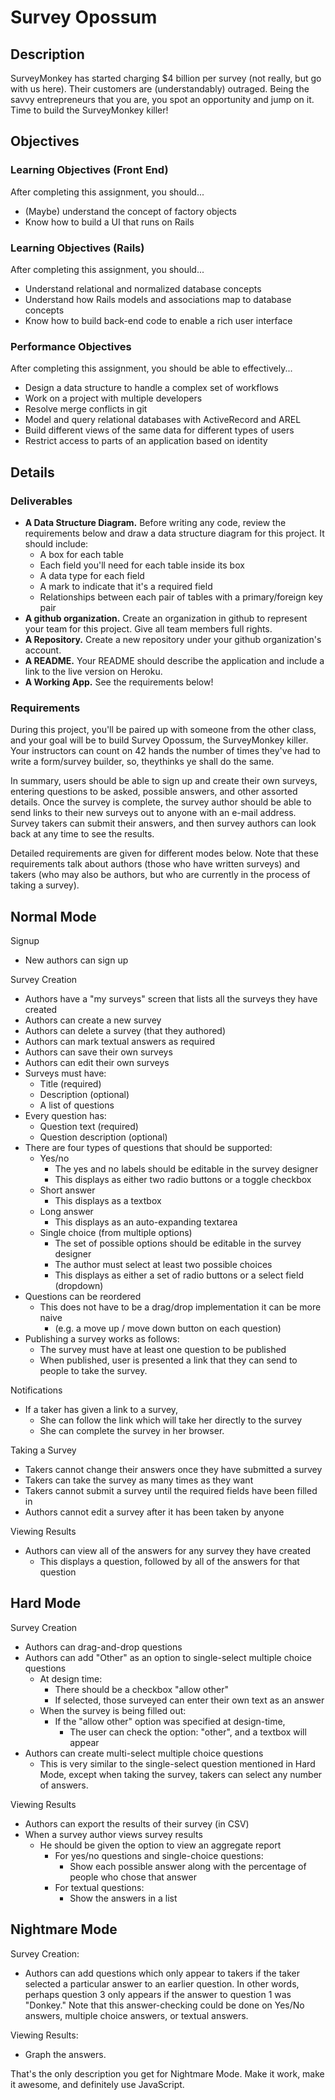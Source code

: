 # Survey Opossum

## Description

SurveyMonkey has started charging $4 billion per survey (not really, but go with us here). Their customers are (understandably) outraged. Being the savvy entrepreneurs that you are, you spot an opportunity and jump on it. Time to build the SurveyMonkey killer!

## Objectives

### Learning Objectives (Front End)

After completing this assignment, you should...

* (Maybe) understand the concept of factory objects
* Know how to build a UI that runs on Rails

### Learning Objectives (Rails)

After completing this assignment, you should...

* Understand relational and normalized database concepts
* Understand how Rails models and associations map to database concepts
* Know how to build back-end code to enable a rich user interface

### Performance Objectives

After completing this assignment, you should be able to effectively...

* Design a data structure to handle a complex set of workflows
* Work on a project with multiple developers
* Resolve merge conflicts in git
* Model and query relational databases with ActiveRecord and AREL
* Build different views of the same data for different types of users
* Restrict access to parts of an application based on identity

## Details

### Deliverables

* **A Data Structure Diagram.** Before writing any code, review the requirements below and draw a data structure diagram for this project.  It should include:
  * A box for each table
  * Each field you'll need for each table inside its box
  * A data type for each field
  * A mark to indicate that it's a required field
  * Relationships between each pair of tables with a primary/foreign key pair
* **A github organization.** Create an organization in github to represent your team for this project.  Give all team members full rights.
* **A Repository.** Create a new repository under your github organization's account.
* **A README.** Your README should describe the application and include a link to the live version on Heroku.
* **A Working App.** See the requirements below!

### Requirements

During this project, you'll be paired up with someone from the other class, and your goal will be to build Survey Opossum, the SurveyMonkey killer.  Your instructors can count on 42 hands the number of times they've had to write a form/survey builder, so, theythinks ye shall do the same.

In summary, users should be able to sign up and create their own surveys, entering questions to be asked, possible answers, and other assorted details.  Once the survey is complete, the survey author should be able to send links to their new surveys out to anyone with an e-mail address.  Survey takers can submit their answers, and then survey authors can look back at any time to see the results.

Detailed requirements are given for different modes below.  Note that these requirements talk about  authors (those who have written surveys) and takers (who may also be authors, but who are currently in the process of taking a survey).

## Normal Mode

Signup

* New authors can sign up

Survey Creation

* Authors have a "my surveys" screen that lists all the surveys they have created
* Authors can create a new survey
* Authors can delete a survey (that they authored)
* Authors can mark textual answers as required
* Authors can save their own surveys
* Authors can edit their own surveys
* Surveys must have:
  * Title (required)
  * Description (optional)
  * A list of questions
* Every question has:
  * Question text (required)
  * Question description (optional)
* There are four types of questions that should be supported:
  * Yes/no
    * The yes and no labels should be editable in the survey designer
    * This displays as either two radio buttons or a toggle checkbox
  * Short answer
    * This displays as a textbox
  * Long answer
    * This displays as an auto-expanding textarea
  * Single choice (from multiple options)
    * The set of possible options should be editable in the survey designer
    * The author must select at least two possible choices
    * This displays as either a set of radio buttons or a select field (dropdown)
* Questions can be reordered
  * This does not have to be a drag/drop implementation it can be more naive
    * (e.g. a move up / move down button on each question)
* Publishing a survey works as follows:
  * The survey must have at least one question to be published
  * When published, user is presented a link that they can send to people to take the survey.

Notifications

* If a taker has given a link to a survey,
  * She can follow the link which will take her directly to the survey
  * She can complete the survey in her browser.

Taking a Survey

* Takers cannot change their answers once they have submitted a survey
* Takers can take the survey as many times as they want
* Takers cannot submit a survey until the required fields have been filled in
* Authors cannot edit a survey after it has been taken by anyone

Viewing Results

* Authors can view all of the answers for any survey they have created
  * This displays a question, followed by all of the answers for that question


## Hard Mode

Survey Creation

* Authors can drag-and-drop questions
* Authors can add "Other" as an option to single-select multiple choice questions
  * At design time:
    * There should be a checkbox "allow other"
    * If selected, those surveyed can enter their own text as an answer
  * When the survey is being filled out:
    * If the "allow other" option was specified at design-time,
      * The user can check the option: "other", and a textbox will appear
* Authors can create multi-select multiple choice questions
  * This is very similar to the single-select question mentioned in Hard Mode, except when taking the survey, takers can select any number of answers.

Viewing Results

* Authors can export the results of their survey (in CSV)
* When a survey author views survey results
  * He should be given the option to view an aggregate report
    * For yes/no questions and single-choice questions:
      * Show each possible answer along with the percentage of people who chose that answer
    * For textual questions:
      * Show the answers in a list

## Nightmare Mode

Survey Creation:

* Authors can add questions which only appear to takers if the taker selected a particular answer to an earlier question.  In other words, perhaps question 3 only appears if the answer to question 1 was "Donkey."  Note that this answer-checking could be done on Yes/No answers, multiple choice answers, or textual answers.

Viewing Results:

* Graph the answers.

That's the only description you get for Nightmare Mode.  Make it work, make it awesome, and definitely use JavaScript.
